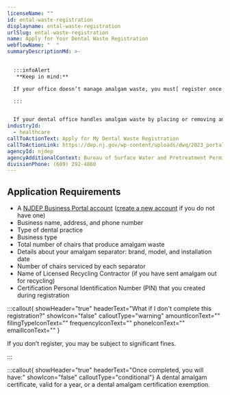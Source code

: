 ```yaml
---
licenseName: ""
id: ental-waste-registration
displayname: ental-waste-registration
urlSlug: ental-waste-registration
name: Apply for Your Dental Waste Registration
webflowName: "  "
summaryDescriptionMd: >-
  

  :::infoAlert 
   **Keep in mind:** 

  If your office doesn’t manage amalgam waste, you must[ register once for an amalgam exemption certificate](https://dep.nj.gov/wp-content/uploads/dwq/2023_portal_version_dental_new_user_exempt_quick_guide.pdf).

  :::


  If your dental office handles amalgam waste by placing or removing amalgam fillings, you must register for dental waste management. This allows you to get a dental amalgam certification. You must renew it every year.
industryId:
  - healthcare
callToActionText: Apply for My Dental Waste Registration
callToActionLink: https://dep.nj.gov/wp-content/uploads/dwq/2023_portal_version_dental_new_user_quick_guide.pdf
agencyId: njdep
agencyAdditionalContext: Bureau of Surface Water and Pretreatment Permitting
divisionPhone: (609) 292-4860
---
```

## Application Requirements

* A [NJDEP Business Portal account](https://dep.nj.gov/online/) ([create a new account](https://dep.nj.gov/wp-content/uploads/online/reg_instructions_new.pdf) if you do not have one)
* Business name, address, and phone number
* Type of dental practice
* Business type
* Total number of chairs that produce amalgam waste
* Details about your amalgam separator: brand, model, and installation date
* Number of chairs serviced by each separator
* Name of Licensed Recycling Contractor (if you have sent amalgam out for recycling)
* Certification Personal Identification Number (PIN) that you created during registration

:::callout{ showHeader="true" headerText="What if I don't complete this registration?" showIcon="false" calloutType="warning" amountIconText="" filingTypeIconText="" frequencyIconText="" phoneIconText="" emailIconText="" }

If you don’t register, you may be subject to significant fines.

:::

:::callout{ showHeader="true" headerText="Once completed, you will have:" showIcon="false" calloutType="conditional"}
A dental amalgam certificate, valid for a year, or a dental amalgam certification exemption.